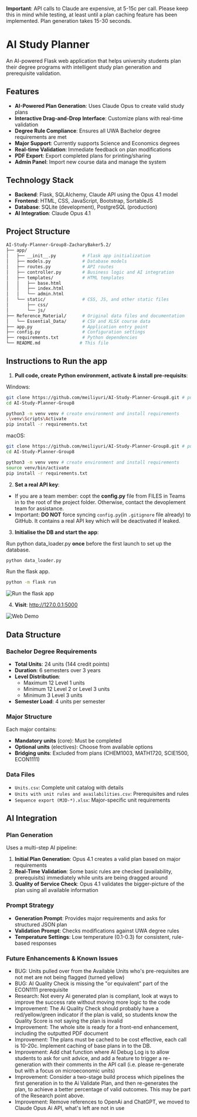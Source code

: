 **Important**: API calls to Claude are expensive, at 5-15c per call. Please keep this in mind while testing, at least until a plan caching feature has been implemented. Plan generation takes 15-30 seconds.

# AI Study Planner

An AI-powered Flask web application that helps university students plan their degree programs with intelligent study plan generation and prerequisite validation.

## Features

- **AI-Powered Plan Generation**: Uses Claude Opus to create valid study plans
- **Interactive Drag-and-Drop Interface**: Customize plans with real-time validation
- **Degree Rule Compliance**: Ensures all UWA Bachelor degree requirements are met
- **Major Support**: Currently supports Science and Economics degrees
- **Real-time Validation**: Immediate feedback on plan modifications
- **PDF Export**: Export completed plans for printing/sharing
- **Admin Panel**: Import new course data and manage the system

## Technology Stack

- **Backend**: Flask, SQLAlchemy, Claude API using the Opus 4.1 model
- **Frontend**: HTML, CSS, JavaScript, Bootstrap, SortableJS
- **Database**: SQLite (development), PostgreSQL (production)
- **AI Integration**: Claude Opus 4.1

## Project Structure

```bash
AI-Study-Planner-Group8-ZacharyBaker5.2/
├── app/
│   ├── __init__.py          # Flask app initialization
│   ├── models.py            # Database models
│   ├── routes.py            # API routes
│   ├── controller.py        # Business logic and AI integration
│   ├── templates/           # HTML templates
│   │   ├── base.html
│   │   ├── index.html
│   │   └── admin.html
│   └── static/              # CSS, JS, and other static files
│       ├── css/
│       └── js/
├── Reference_Material/      # Original data files and documentation
│   └── Essential_Data/      # CSV and XLSX course data
├── app.py                   # Application entry point
├── config.py                # Configuration settings
├── requirements.txt         # Python dependencies
└── README.md               # This file
```

## Instructions to Run the app

1. **Pull code, create Python environment, activate & install pre-requisits**:

Windows:

```bash
git clone https://github.com/meiliyuri/AI-Study-Planner-Group8.git # pull repo
cd AI-Study-Planner-Group8

python3 -m venv venv # create environment and install requirements
.\venv\Scripts\Activate
pip install -r requirements.txt
```

macOS:

```bash
git clone https://github.com/meiliyuri/AI-Study-Planner-Group8.git # pull repo
cd AI-Study-Planner-Group8

python3 -m venv venv # create environment and install requirements
source venv/bin/activate
pip install -r requirements.txt
```

2. **Set a real API key**:

- If you are a team member: copt the **config.py** file from FILES in Teams in to the root of the project folder. Otherwise, contact the devoplement team for assistance.
- Important: **DO NOT** force syncing `config.py`(in `.gitignore` file already) to GitHub. It contains a real API key which will be deactivated if leaked.

3. **Initialise the DB and start the app**:

Run python data_loader.py **once** before the first launch to set up the database.

```bash
python data_loader.py
```

Run the flask app.

```bash
python -m flask run
```

![Run the flask app](https://github.com/user-attachments/assets/4688c0dd-c3fe-4080-bed2-ccc15d8c63c1)

4. **Visit**: http://127.0.0.1:5000

![Web Demo](https://github.com/user-attachments/assets/2a487579-5d49-4541-8da1-496c114f1ebf)

## Data Structure

### Bachelor Degree Requirements

- **Total Units**: 24 units (144 credit points)
- **Duration**: 6 semesters over 3 years
- **Level Distribution**:
  - Maximum 12 Level 1 units
  - Minimum 12 Level 2 or Level 3 units
  - Minimum 3 Level 3 units
- **Semester Load**: 4 units per semester

### Major Structure

Each major contains:
- **Mandatory units** (core): Must be completed
- **Optional units** (electives): Choose from available options
- **Bridging units**: Excluded from plans (CHEM1003, MATH1720, SCIE1500, ECON1111)

### Data Files

- `Units.csv`: Complete unit catalog with details
- `Units with unit rules and availabilities.csv`: Prerequisites and rules
- `Sequence export (MJD-*).xlsx`: Major-specific unit requirements

## AI Integration

### Plan Generation

Uses a multi-step AI pipeline:

1. **Initial Plan Generation**: Opus 4.1 creates a valid plan based on major requirements
2. **Real-Time Validation**: Some basic rules are checked (availability, prerequisits) immediately while units are being dragged around
2. **Quality of Service Check**: Opus 4.1 validates the bigger-picture of the plan using all available information

### Prompt Strategy

- **Generation Prompt**: Provides major requirements and asks for structured JSON plan
- **Validation Prompt**: Checks modifications against UWA degree rules
- **Temperature Settings**: Low temperature (0.1-0.3) for consistent, rule-based responses

### Future Enhancements & Known Issues

- BUG: Units pulled over from the Available Units who's pre-requisites are not met are not being flagged (turned yellow)
- BUG: AI Quality Check is missing the "or equivalent" part of the ECON1111 prerequisite
- Research: Not every Ai generated plan is compliant, look at ways to improve the success rate without moving more logic to the code
- Improvement: The Ai Quality Check should probably have a red/yellow/green indicator if the plan is valid, so students know the Quality Score is not saying the plan is invalid
- Improvement: The whole site is ready for a front-end enhancement, including the outputted PDF document
- Improvement: The plans must be cached to be cost effective, each call is 10-20c. Implement caching of base plans in to the DB.
- Improvement: Add chat function where AI Debug Log is to allow students to ask for unit advice, and add a feature to trigger a re-generation with their comments in the API call (i.e. please re-generate but with a focus on microeconomic units)
- Improvement: Consider a two-stage build process which pipelines the first generation in to the Ai Validate Plan, and then re-generates the plan, to achieve a better percentage of valid outcomes. This may be part of the Research point above.
- Improvement: Remove references to OpenAi and ChatGPT, we moved to Claude Opus Ai API, what's left are not in use

